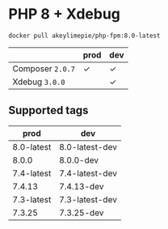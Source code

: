 # PHP 8 + Xdebug

```
docker pull akeylimepie/php-fpm:8.0-latest
```

| | prod | dev |
| --- | --- | --- |
| Composer `2.0.7` | &check; | &check; |
| Xdebug `3.0.0` |  | &check; |

## Supported tags

| prod | dev |
| --- | --- |
| 8.0-latest | 8.0-latest-dev |
| 8.0.0 | 8.0.0-dev |
| 7.4-latest | 7.4-latest-dev |
| 7.4.13 | 7.4.13-dev |
| 7.3-latest | 7.3-latest-dev |
| 7.3.25 | 7.3.25-dev |

